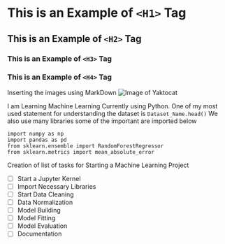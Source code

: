 # This is an Example of `<H1>` Tag
## This is an Example of `<H2>` Tag
### This is an Example of `<H3>` Tag
### This is an Example of `<H4>` Tag

Inserting the images using MarkDown
![Image of Yaktocat](https://octodex.github.com/images/yaktocat.png)


I am Learning Machine Learning Currently using Python.
One of my most used statement for understanding the dataset is
`Dataset_Name.head()`
We also use many libraries some of the important are imported below
```
import numpy as np
import pandas as pd
from sklearn.ensemble import RandomForestRegressor
from sklearn.metrics import mean_absolute_error
```

Creation of list of tasks for Starting a Machine Learning Project
- [ ] Start a Jupyter Kernel
- [ ] Import Necessary Libraries
- [ ] Start Data Cleaning
- [ ] Data Normalization
- [ ] Model Building
- [ ] Model Fitting
- [ ] Model Evaluation
- [ ] Documentation
